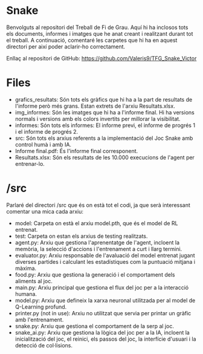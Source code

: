 # Snake

Benvolguts al repositori del Treball de Fi de Grau. Aquí hi ha inclosos tots els documents, informes i imatges que he anat creant i realitzant durant tot el treball.
A continuació, comentaré les carpetes que hi ha en aquest directori per així poder aclarir-ho correctament.

Enllaç al repositori de GitHub: https://github.com/Valeris9/TFG_Snake_Victor
# Files

 - grafics_resultats: Són tots els gràfics que hi ha a la part de resultats de l'informe però  més grans. Estan extrets de l'arxiu Resultats.xlsx.
 - img_informes: Són les imatges que hi ha a l'informe final. Hi ha versions normals i versions amb els colors invertits per millorar la visibilitat.
 - informes: Són tots els informes: El informe previ, el informe de progrés 1 i el informe de progrés 2.
 - src: Són tots els arxius referents a la implementació del Joc Snake amb control humà i amb IA. 
 - Informe final.pdf: És l'informe final corresponent.
 - Resultats.xlsx: Són els resultats de les 10.000 execucions de l'agent per entrenar-lo.

# /src
Parlaré del directori /src que és on està tot el codi, ja que serà interessant comentar una mica cada arxiu:

 - model: Carpeta on està el arxiu model.pth, que és el model de RL entrenat.
 - test: Carpeta on estan els arxius de testing realitzats.
 - agent.py: Arxiu que gestiona l'aprenentatge de l'agent, incloent la memòria, la selecció d'accions i l'entrenament a curt i llarg termini.
- evaluator.py: Arxiu responsable de l'avaluació del model entrenat jugant diverses partides i calculant les estadístiques com la puntuació mitjana i màxima. 
- food.py: Arxiu que gestiona la generació i el comportament dels aliments al joc.
- main.py: Arxiu principal que gestiona el flux del joc per a la interacció humana.
- model.py: Arxiu que defineix la xarxa neuronal utilitzada per al model de Q-Learning profund.
- printer.py (not in use): Arxiu no utilitzat que servia per printar un gràfic amb l'entrenament.
- snake.py: Arxiu que gestiona el comportament de la serp al joc.
- snake_ai.py: Arxiu que gestiona la lògica del joc per a la IA, incloent la inicialització del joc, el reinici, els passos del joc, la interfície d'usuari i la detecció de col·lisions.
